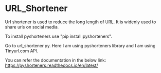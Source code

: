 # URL_Shortener


Url shortener is used to reduce the long length of URL. It is widenly used  to share urls on social media.

To install pyshorteners use "pip install pyshorteners".

Go to url_shortener.py. Here I am using pyshorteners library and I am using Tinyurl.com API.

You can refer the documentation in the below link:
https://pyshorteners.readthedocs.io/en/latest/
